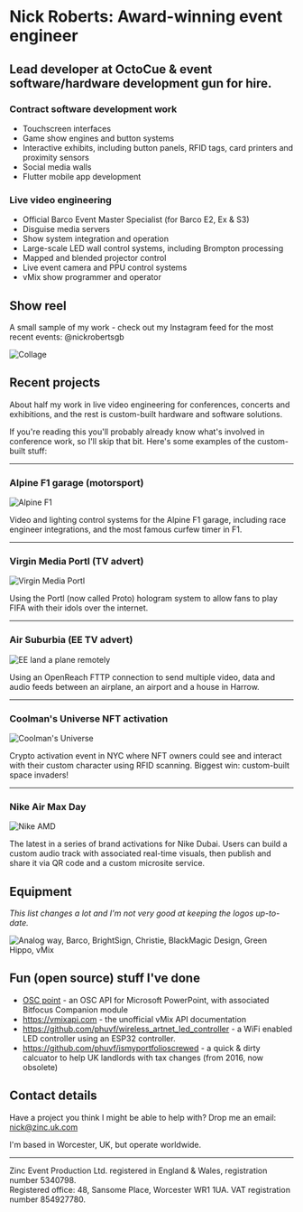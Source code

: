 # Nick Roberts: Award-winning event engineer

## Lead developer at OctoCue & event software/hardware development gun for hire.

### Contract software development work

- Touchscreen interfaces
- Game show engines and button systems
- Interactive exhibits, including button panels, RFID tags, card printers and proximity sensors
- Social media walls
- Flutter mobile app development

### Live video engineering

- Official Barco Event Master Specialist (for Barco E2, Ex & S3)
- Disguise media servers
- Show system integration and operation
- Large-scale LED wall control systems, including Brompton processing
- Mapped and blended projector control
- Live event camera and PPU control systems
- vMix show programmer and operator

## Show reel

A small sample of my work - check out my Instagram feed for the most recent events: @nickrobertsgb

![Collage][collage]

## Recent projects

About half my work in live video engineering for conferences, concerts and exhibitions, and the rest is custom-built hardware and software solutions.

If you're reading this you'll probably already know what's involved in conference work, so I'll skip that bit. Here's some examples of the custom-built stuff:

---
### Alpine F1 garage (motorsport)
![Alpine F1][alpine]

Video and lighting control systems for the Alpine F1 garage, including race engineer integrations, and the most famous curfew timer in F1.

---

### Virgin Media Portl (TV advert)
![Virgin Media Portl][virgin]

Using the Portl (now called Proto) hologram system to allow fans to play FIFA with their idols over the internet.

---

### Air Suburbia (EE TV advert)
![EE land a plane remotely][suburbia]

Using an OpenReach FTTP connection to send multiple video, data and audio feeds between an airplane, an airport and a house in Harrow.

---

### Coolman's Universe NFT activation
![Coolman's Universe][coolman]

Crypto activation event in NYC where NFT owners could see and interact with their custom character using RFID scanning. Biggest win: custom-built space invaders!

---

### Nike Air Max Day
![Nike AMD][nike-amd]

The latest in a series of brand activations for Nike Dubai. Users can build a custom audio track with associated real-time visuals, then publish and share it via QR code and a custom microsite service.


## Equipment

*This list changes a lot and I'm not very good at keeping the logos up-to-date.*

![Analog way, Barco, BrightSign, Christie, BlackMagic Design, Green Hippo, vMix][equipment]

## Fun (open source) stuff I've done

- [OSC point](https://github.com/phuvf/oscpoint) - an OSC API for Microsoft PowerPoint, with associated Bitfocus Companion module
- https://vmixapi.com - the unofficial vMix API documentation
- https://github.com/phuvf/wireless_artnet_led_controller - a WiFi enabled LED controller using an ESP32 controller.
- https://github.com/phuvf/ismyportfolioscrewed - a quick & dirty calcuator to help UK landlords with tax changes (from 2016, now obsolete)


## Contact details

Have a project you think I might be able to help with? Drop me an email: nick@zinc.uk.com

I'm based in Worcester, UK, but operate worldwide.

___
Zinc Event Production Ltd. registered in England & Wales, registration number 5340798.\
Registered office: 48, Sansome Place, Worcester WR1 1UA. VAT registration number 854927780.

[collage]: https://zinc.uk.com/images/collage.jpg
[alpine]: https://zinc.uk.com/images/alpine.jpg
[virgin]: https://zinc.uk.com/images/virgin_portl.jpg
[suburbia]: https://zinc.uk.com/images/air_suburbia.jpg
[coolman]: https://zinc.uk.com/images/coolman.jpg
[nike-amd]: https://zinc.uk.com/images/nike-amd.jpg
[equipment]: https://zinc.uk.com/images/equipment_comp.png
[clients]: https://zinc.uk.com/images/clients_comp.png
[portfolio]: https://zinc.uk.com/Nick_Roberts_portfolio.pdf
